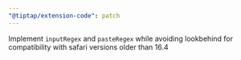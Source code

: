 ```yaml
---
"@tiptap/extension-code": patch
---
```


Implement `inputRegex` and `pasteRegex` while avoiding lookbehind for compatibility with safari versions older than 16.4
